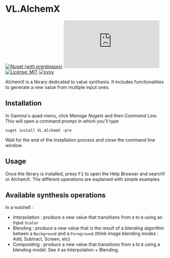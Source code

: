 # VL.AlchemX

[![Nuget (with prereleases)](https://img.shields.io/nuget/vpre/VL.AlchemX?logo=nuget&style=flat-square)](https://www.nuget.org/packages/VL.AlchemX/) [![Matrix](https://img.shields.io/matrix/VL.Kairos:matrix.org?label=chat%20on%20element&logo=element&style=flat-square)](https://app.element.io/#/room/#VL.Kairos:matrix.org) [![License: MIT](https://img.shields.io/badge/License-MIT-blue.svg?style=flat-square)](https://opensource.org/licenses/MIT) [![vvvv](https://img.shields.io/static/v1?label=MADE%20WITH&message=VVVV&color=191919&style=flat-square)](https://visualprogramming.net/)

AlchemX is a library dedicated to value synthesis. It includes functionalities to generate a new value from multiple input ones.

## Installation

In Gamma's quad-menu, click _Manage Nugets_ and then _Command Line_. This will open a command prompt in which you'll type

```
nuget install VL.AlchemX -pre
```

Wait for the end of the installation process and close the command line window.

## Usage

Once the library is installed, press <kbd>F1</kbd> to open the Help Browser and searchf or AlchemX. The different operations are explained with simple examples.

## Available synthesis operations

In a nutshell :

- Interpolation : produce a new value that transitions from `A` to `B` using an input `Scalar`
- Blending : produce a new value that is the result of a blending algorithm betwen a `Background` and a `Foreground` (think image blending modes : Add, Subtract, Screen, etc)
- Compositing : produce a new value that transitions from `A` to `B` using a blending model. See it as Interpolation + Blending.